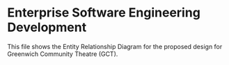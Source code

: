 # Enterprise Software Engineering Development

This file shows the Entity Relationship Diagram for the proposed design for Greenwich Community Theatre (GCT).

